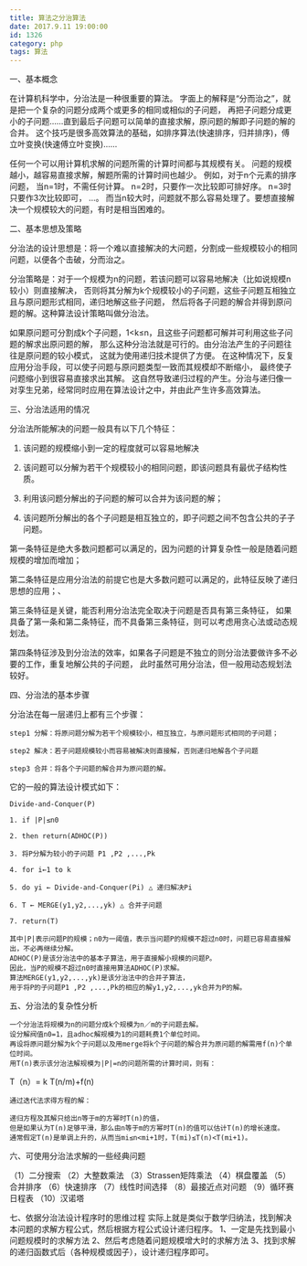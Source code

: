 ```yaml
---
title: 算法之分治算法
date: 2017.9.11 19:00:00
id: 1326
category: php
tags: 算法
---
```


一、基本概念

在计算机科学中，分治法是一种很重要的算法。
字面上的解释是“分而治之”，就是把一个复杂的问题分成两个或更多的相同或相似的子问题，
再把子问题分成更小的子问题……直到最后子问题可以简单的直接求解，原问题的解即子问题的解的合并。
这个技巧是很多高效算法的基础，如排序算法(快速排序，归并排序)，傅立叶变换(快速傅立叶变换)……

任何一个可以用计算机求解的问题所需的计算时间都与其规模有关。 
问题的规模越小，越容易直接求解，解题所需的计算时间也越少。
例如，对于n个元素的排序问题，
当n=1时，不需任何计算。
n=2时，只要作一次比较即可排好序。
n=3时只要作3次比较即可， …。
而当n较大时，问题就不那么容易处理了。要想直接解决一个规模较大的问题，有时是相当困难的。

二、基本思想及策略

分治法的设计思想是：将一个难以直接解决的大问题，分割成一些规模较小的相同问题，以便各个击破，分而治之。

分治策略是：对于一个规模为n的问题，若该问题可以容易地解决（比如说规模n较小）则直接解决，
否则将其分解为k个规模较小的子问题，这些子问题互相独立且与原问题形式相同，递归地解这些子问题，
然后将各子问题的解合并得到原问题的解。这种算法设计策略叫做分治法。

如果原问题可分割成k个子问题，1<k≤n，且这些子问题都可解并可利用这些子问题的解求出原问题的解，
那么这种分治法就是可行的。由分治法产生的子问题往往是原问题的较小模式， 这就为使用递归技术提供了方便。
在这种情况下，反复应用分治手段，可以使子问题与原问题类型一致而其规模却不断缩小，
最终使子问题缩小到很容易直接求出其解。
这自然导致递归过程的产生。分治与递归像一对孪生兄弟，经常同时应用在算法设计之中，并由此产生许多高效算法。

三、分治法适用的情况

分治法所能解决的问题一般具有以下几个特征：

1) 该问题的规模缩小到一定的程度就可以容易地解决

2) 该问题可以分解为若干个规模较小的相同问题，即该问题具有最优子结构性质。

3) 利用该问题分解出的子问题的解可以合并为该问题的解；

4) 该问题所分解出的各个子问题是相互独立的，即子问题之间不包含公共的子子问题。

第一条特征是绝大多数问题都可以满足的，因为问题的计算复杂性一般是随着问题规模的增加而增加；

第二条特征是应用分治法的前提它也是大多数问题可以满足的，此特征反映了递归思想的应用；、

第三条特征是关键，能否利用分治法完全取决于问题是否具有第三条特征，
如果具备了第一条和第二条特征，而不具备第三条特征，则可以考虑用贪心法或动态规划法。

第四条特征涉及到分治法的效率，如果各子问题是不独立的则分治法要做许多不必要的工作，重复地解公共的子问题，
此时虽然可用分治法，但一般用动态规划法较好。

四、分治法的基本步骤

分治法在每一层递归上都有三个步骤：

    step1 分解：将原问题分解为若干个规模较小，相互独立，与原问题形式相同的子问题；

    step2 解决：若子问题规模较小而容易被解决则直接解，否则递归地解各个子问题

    step3 合并：将各个子问题的解合并为原问题的解。

它的一般的算法设计模式如下：

    Divide-and-Conquer(P)

    1. if |P|≤n0

    2. then return(ADHOC(P))

    3. 将P分解为较小的子问题 P1 ,P2 ,...,Pk

    4. for i←1 to k

    5. do yi ← Divide-and-Conquer(Pi) △ 递归解决Pi

    6. T ← MERGE(y1,y2,...,yk) △ 合并子问题

    7. return(T)

    其中|P|表示问题P的规模；n0为一阈值，表示当问题P的规模不超过n0时，问题已容易直接解出，不必再继续分解。
    ADHOC(P)是该分治法中的基本子算法，用于直接解小规模的问题P。
    因此，当P的规模不超过n0时直接用算法ADHOC(P)求解。
    算法MERGE(y1,y2,...,yk)是该分治法中的合并子算法，
    用于将P的子问题P1 ,P2 ,...,Pk的相应的解y1,y2,...,yk合并为P的解。

五、分治法的复杂性分析

    一个分治法将规模为n的问题分成k个规模为n／m的子问题去解。
    设分解阀值n0=1，且adhoc解规模为1的问题耗费1个单位时间。
    再设将原问题分解为k个子问题以及用merge将k个子问题的解合并为原问题的解需用f(n)个单位时间。
    用T(n)表示该分治法解规模为|P|=n的问题所需的计算时间，则有：

 T（n）= k T(n/m)+f(n)

    通过迭代法求得方程的解：

    递归方程及其解只给出n等于m的方幂时T(n)的值，
    但是如果认为T(n)足够平滑，那么由n等于m的方幂时T(n)的值可以估计T(n)的增长速度。
    通常假定T(n)是单调上升的，从而当mi≤n<mi+1时，T(mi)≤T(n)<T(mi+1)。 

六、可使用分治法求解的一些经典问题

（1）二分搜索
（2）大整数乘法
（3）Strassen矩阵乘法
（4）棋盘覆盖
（5）合并排序
（6）快速排序
（7）线性时间选择
（8）最接近点对问题
（9）循环赛日程表
（10）汉诺塔

七、依据分治法设计程序时的思维过程
实际上就是类似于数学归纳法，找到解决本问题的求解方程公式，然后根据方程公式设计递归程序。
1、一定是先找到最小问题规模时的求解方法
2、然后考虑随着问题规模增大时的求解方法
3、找到求解的递归函数式后（各种规模或因子），设计递归程序即可。